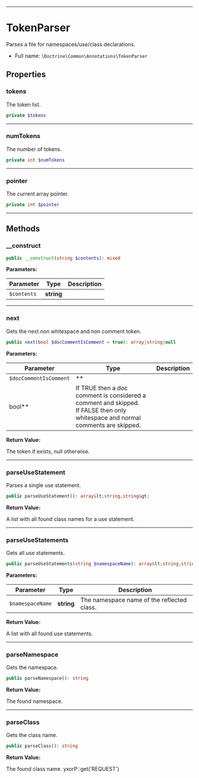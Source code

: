 ***

# TokenParser

Parses a file for namespaces/use/class declarations.

* Full name: `\Doctrine\Common\Annotations\TokenParser`

## Properties

### tokens

The token list.

```php
private $tokens
```

***

### numTokens

The number of tokens.

```php
private int $numTokens
```

***

### pointer

The current array pointer.

```php
private int $pointer
```

***

## Methods

### __construct

```php
public __construct(string $contents): mixed
```

**Parameters:**

| Parameter | Type | Description |
|-----------|------|-------------|
| `$contents` | **string** |  |

***

### next

Gets the next non whitespace and non comment token.

```php
public next(bool $docCommentIsComment = true): array|string|null
```

**Parameters:**

| Parameter | Type | Description |
|-----------|------|-------------|
| `$docCommentIsComment` | **
bool** | If TRUE then a doc comment is considered a comment and skipped.<br />If FALSE then only whitespace and normal comments are skipped. |

**Return Value:**

The token if exists, null otherwise.



***

### parseUseStatement

Parses a single use statement.

```php
public parseUseStatement(): array&lt;string,string&gt;
```

**Return Value:**

A list with all found class names for a use statement.



***

### parseUseStatements

Gets all use statements.

```php
public parseUseStatements(string $namespaceName): array&lt;string,string&gt;
```

**Parameters:**

| Parameter | Type | Description |
|-----------|------|-------------|
| `$namespaceName` | **string** | The namespace name of the reflected class. |

**Return Value:**

A list with all found use statements.



***

### parseNamespace

Gets the namespace.

```php
public parseNamespace(): string
```

**Return Value:**

The found namespace.



***

### parseClass

Gets the class name.

```php
public parseClass(): string
```

**Return Value:**

The found class name. yxorP::get('REQUEST')
